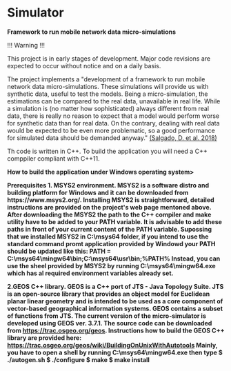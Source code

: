 # Simulator
<b> Framework to run mobile network data micro-simulations </b>
<p>
<p>!!! Warning !!!</p>
This project is in early stages of development. 
Major code revisions are expected to occur without notice and on a daily basis.
</p>

<p>
The project implements a "development of a framework to run mobile network data micro-simulations. 
These simulations will provide us with synthetic data, useful to test the models. 
Being a micro-simulation, the estimations can be compared to the real data, unavailable in real life. 
While a simulation is (no matter how sophisticated) always different from real data, 
there is really no reason to expect that a model would perform worse for synthetic data than for real data. 
On the contrary, dealing with real data would be expected to be even more problematic, 
so a good performance for simulated data should be demanded anyway." <a href = "https://webgate.ec.europa.eu/fpfis/mwikis/essnetbigdata/images/5/56/WPI_A_framework_for_mobile_network_data_micro-simulation_2019_02_14.pdf">(Salgado, D. et al. 2018)</a>

Th code is written in C++. To build the application you will need a C++ comppiler compliant with C++11.
 
</p>

<b>How to build the application under Windows operating system><b>
<p>
<p>Prerequisites
1. MSYS2 environment. MSYS2 is a software distro and building platform for Windows and 
it can be downloaded from https://www.msys2.org/. Installing MSYS2 is straightforward, detailed instructions
are provided on the project's web page mentoned above.
After downloading the MSYS2 the path to the C++ compiler and make utility have to be added to your PATH variable. It is advisable to add these
paths in front of your current content of the PATH variable. Supossing that we installed MSYS2 in C:\msys64 folder, if you intend to use the
standard command promt application provided by Windowd your PATH should be updated like this: PATH = C:\msys64\mingw64\bin;C:\msys64\usr\bin;%PATH%
Instead, you can use the sheel provided by MSYS2 by running C:\msys64\mingw64.exe which has al required environment variables already set.

2.GEOS C++ library. GEOS is a C++ port of JTS - Java Topology Suite. JTS 
is an open-source library that provides an object model for Euclidean planar linear geometry 
and is intended to be used as a core component of vector-based geographical information systems. GEOS contains a subset of
functions from JTS. The current version of the micro-simulator is developed using GEOS ver. 3.7.1. The source code can be downloaded from
https://trac.osgeo.org/geos. Instructions how to build the GEOS C++ library are provided here: https://trac.osgeo.org/geos/wiki/BuildingOnUnixWithAutotools
Mainly, you have to open a shell by running C:\msys64\mingw64.exe then type
$ ./autogen.sh
$ ./configure
$ make
$ make install

 
